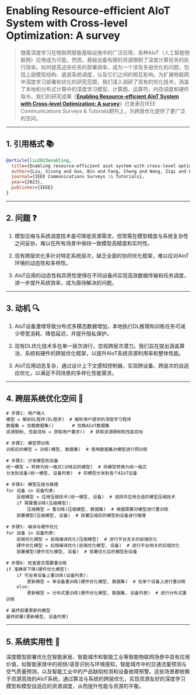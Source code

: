 # Enabling Resource-efficient AIoT System with Cross-level Optimization: A survey

> 随着深度学习在物联网智能基础设施中的广泛应用，各种AIoT（人工智能物联网）应用成为可能。然而，基础设备有限的资源限制了深度计算任务的执行效率。如何提高这些任务的部署效率，成为一个涉及多层优化的问题，包括上层模型结构、底层系统调度，以及它们之间的相互影响。为扩展物联网中深度学习部署和优化的研究范围，我们深入调研了现有的优化技术，涵盖了本地和分布式计算中的深度学习模型、计算图、运算符、内存调度和硬件指令。我们的研究成果《**[Enabling Resource-efficient AIoT System with Cross-level Optimization: A survey](https://ieeexplore.ieee.org/document/10265028)**》已发表在IEEE Communications Surveys & Tutorials期刊上，为跨层优化提供了更广泛的空间。

---

## 1. 引用格式 📚

```bibtex
@article{liu2023enabling,
  title={Enabling resource-efficient aiot system with cross-level optimization: A survey},
  author={Liu, Sicong and Guo, Bin and Fang, Cheng and Wang, Ziqi and Luo, Shiyan and Zhou, Zimu and Yu, Zhiwen},
  journal={IEEE Communications Surveys \& Tutorials},
  year={2023},
  publisher={IEEE}
}
```

---

## 2. 问题 ❓

1. 模型压缩与系统调度技术虽可降低资源需求，但常需在模型精度与系统复杂性之间妥协，难以在所有场景中保持一致模型高精度和实时性。

2. 现有跨层优化多针对特定系统层次，缺乏全面的协同优化框架，难以应对AIoT环境的动态性和多样性。

3. AIoT应用的动态性和异质性使得在不同设备间实现高效数据传输和任务调度，进一步提升系统效率，成为亟待解决的问题。
---

## 3. 动机 🔍

1. AIoT设备激增导致分布式多模态数据增加，本地执行DL推理和训练任务可减少带宽消耗、降低延迟，并提升隐私保护。

2. 现有DL优化技术多在单一层次进行，忽视跨层次潜力。我们旨在提出涵盖算法、系统和硬件的跨层优化框架，以提升AIoT系统资源利用率和整体性能。

3. AIoT应用动态复杂，通过设计上下文感知控制器，实现跨设备、跨层次的自适应优化，以满足不同场景的多样化性能需求。

---

## 4. 跨层系统优化空间 🚀




    # 步骤1: 用户输入
    模型 = 解析DL程序(DL程序)  # 解析用户提供的深度学习程序
    数据集 = 加载数据集()       # 加载AIoT数据集
    资源限制, 性能目标 = 获取用户要求()  # 获取资源限制和性能目标

    # 步骤2: 模型预训练
    训练后的模型 = 训练(模型, 数据集)  # 使用数据集对模型进行预训练

    # 步骤3: 分发模型到设备
    统一模型 = 转换为统一格式(训练后的模型)  # 将模型转换为统一格式
    分发到设备(统一模型, 设备列表)  # 将模型分发到各个AIoT设备

    # 步骤4: 模型压缩与推理
    for 设备 in 设备列表:
        压缩模型 = 应用压缩技术(统一模型, 设备)  # 选择并应用合适的模型压缩技术
        if 需要重训练(压缩模型):
            压缩模型 = 重训练(压缩模型, 数据集)  # 根据需要对模型进行重训练
        部署模型(压缩模型, 设备)  # 部署压缩后的模型到设备进行推理

    # 步骤5: 编译与硬件优化
    for 设备 in 设备列表:
        前端优化模型 = 前端编译优化(压缩模型)  # 进行平台无关的前端优化
        硬件优化模型 = 后端编译优化(前端优化模型, 设备)  # 进行平台相关的后端优化
        部署模型(硬件优化模型, 设备)  # 部署优化后的模型到设备

    # 步骤6: 检查是否需要重训练
    if 准确率下降(硬件优化模型):
        if 可在单设备上重训练(设备列表):
            更新模型 = 单设备重训练(硬件优化模型, 数据集)  # 在单个设备上进行重训练
        else:
            更新模型 = 分布式重训练(硬件优化模型, 数据集, 设备列表)  # 进行分布式重训练
    
    # 最终部署更新的模型
    最终部署(更新模型, 设备列表)



---

## 5. 系统实用性 🔧

深度模型部署优化在智能家居、智能城市和智能工业等智能物联网场景中具有应用价值，如智能家居中的视频/语音识别与环境感知，智能城市中的交通流量预测与空气质量预测，以及智能工业中的产品缺陷检测和设备故障预警。这些场景都依赖于资源高效的AIoT系统，通过算法与系统的跨层优化，实现资源友好的深度学习模型和模型自适应的资源调度，从而提升性能与资源的平衡。



